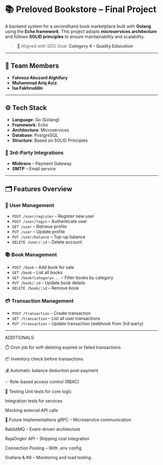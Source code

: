# 📚 Preloved Bookstore – Final Project

A backend system for a secondhand book marketplace built with **Golang** using the **Echo framework**. This project adopts **microservices architecture** and follows **SOLID principles** to ensure maintainability and scalability.

> 🎯 Aligned with SDG Goal: **Category 4 – Quality Education**

---

## 👥 Team Members

- **Fahreza Abuzard Alghifary**
- **Muhammad Ariq Aziz**
- **Isa Fakhruddin**

---

## ⚙️ Tech Stack

- **Language**: Go (Golang)
- **Framework**: Echo
- **Architecture**: Microservices
- **Database**: PostgreSQL
- **Structure**: Based on SOLID Principles

### 🔗 3rd-Party Integrations

- **Midtrans** – Payment Gateway
- **SMTP** – Email service
---

## 🗂️ Features Overview

### 👤 User Management
- `POST /user/register` – Register new user  
- `POST /user/login` – Authenticate user  
- `GET /user` – Retrieve profile  
- `PUT /user` – Update profile  
- `PUT /user/balance` – Top-up balance  
- `DELETE /user/:id` – Delete account  

### 📚 Book Management
- `POST /book` – Add book for sale  
- `GET /book` – List all books  
- `GET /book?category=...` – Filter books by category  
- `PUT /book/:id` – Update book details  
- `DELETE /book/:id` – Remove book  

### 💳 Transaction Management
- `POST /transaction` – Create transaction  
- `GET /transaction` – List all user transactions  
- `PUT /transaction` – Update transaction (webhook from 3rd-party)

---

ADDITIONALS:

⏱️ Cron job for soft-deleting expired or failed transactions

📦 Inventory check before transactions

💰 Automatic balance deduction post-payment

✅ Role-based access control (RBAC)


🧪 Testing
Unit tests for core logic

Integration tests for services

Mocking external API calls


🚀 Future Implementations
gRPC – Microservice communication

RabbitMQ – Event-driven architecture

RajaOngkir API – Shipping cost integration

Connection Pooling – With .env config

Grafana & K6 – Monitoring and load testing
